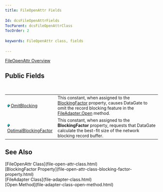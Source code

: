 ```yaml
---
title: FileOpenAttr Fields

Id: dcsFileOpenAttrFields
TocParent: dcsFileOpenAttrClass
TocOrder: 2

keywords: FileOpenAttr class, fields

---
```


[FileOpenAttr Overview](file-open-attr-class.html) 
## Public Fields

<br />


|      |      |
| ---- | ---- |
| <img height="11" src="images/field.bmp" width="8" border="0" x-maintain-ratio="TRUE" /> [ OmitBlocking](file-open-attr-class-omit-blocking-field.html) | This constant, when assigned to the [ BlockingFactor](file-open-attr-class-blocking-factor-property.html) property, causes DataGate to omit the record blocking feature in the [FileAdapter.Open](file-adapter-class-open-method.html) method. |
| <img height="11" src="images/field.bmp" width="8" border="0" x-maintain-ratio="TRUE" /> [ OptimalBlockingFactor](file-open-attr-class-optimal-blocking-factor-field.html) | This constant, when assigned to the **BlockingFactor** property, requests that DataGate calculate the best-fit size of the network blocking record buffer. |



## See Also

<dl />
      [FileOpenAttr Class](file-open-attr-class.html)
      <br />
      [BlockingFactor Property](file-open-attr-class-blocking-factor-property.html)
      <br />
      [FileAdapter Class](file-adapter-class.html)
      <br />
      [Open Method](file-adapter-class-open-method.html)

